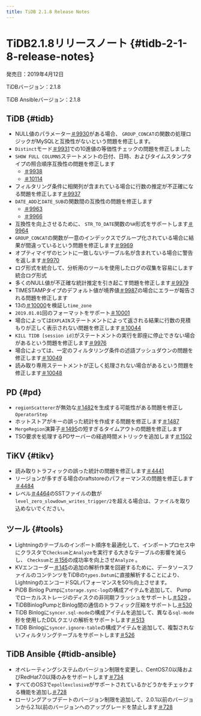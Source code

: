 ```yaml
---
title: TiDB 2.1.8 Release Notes
---
```


# TiDB2.1.8リリースノート {#tidb-2-1-8-release-notes}

発売日：2019年4月12日

TiDBバージョン：2.1.8

TiDB Ansibleバージョン：2.1.8

## TiDB {#tidb}

-   NULL値のパラメーター[＃9930](https://github.com/pingcap/tidb/pull/9930)がある場合、 `GROUP_CONCAT`の関数の処理ロジックがMySQLと互換性がないという問題を修正します。
-   `Distinct`モード[＃9931](https://github.com/pingcap/tidb/pull/9931)での10進値の等価性チェックの問題を修正しました
-   `SHOW FULL COLUMNS`ステートメントの日付、日時、およびタイムスタンプタイプの照合順序互換性の問題を修正します
    -   [＃9938](https://github.com/pingcap/tidb/pull/9938)
    -   [＃10114](https://github.com/pingcap/tidb/pull/10114)
-   フィルタリング条件に相関列が含まれている場合に行数の推定が不正確になる問題を修正します[＃9937](https://github.com/pingcap/tidb/pull/9937)
-   `DATE_ADD`と`DATE_SUB`の関数間の互換性の問題を修正します
    -   [＃9963](https://github.com/pingcap/tidb/pull/9963)
    -   [＃9966](https://github.com/pingcap/tidb/pull/9966)
-   互換性を向上させるために、 `STR_TO_DATE`関数の`%H`形式をサポートします[＃9964](https://github.com/pingcap/tidb/pull/9964)
-   `GROUP_CONCAT`の関数が一意のインデックスでグループ化されている場合に結果が間違っているという問題を修正します[＃9969](https://github.com/pingcap/tidb/pull/9969)
-   オプティマイザのヒントに一致しないテーブル名が含まれている場合に警告を返します[＃9970](https://github.com/pingcap/tidb/pull/9970)
-   ログ形式を統合して、分析用のツールを使用したログの収集を容易にします統合ログ形式
-   多くのNULL値が不正確な統計推定を引き起こす問題を修正します[＃9979](https://github.com/pingcap/tidb/pull/9979)
-   TIMESTAMPタイプのデフォルト値が境界値[＃9987](https://github.com/pingcap/tidb/pull/9987)の場合にエラーが報告される問題を修正します
-   13の[＃10000](https://github.com/pingcap/tidb/pull/10000)を検証し`time_zone`
-   `2019.01.01`回のフォーマットをサポート[＃10001](https://github.com/pingcap/tidb/pull/10001)
-   場合によっては`EXPLAIN`ステートメントによって返される結果に行数の見積もりが正しく表示されない問題を修正します[＃10044](https://github.com/pingcap/tidb/pull/10044)
-   `KILL TIDB [session id]`がステートメントの実行を即座に停止できない場合があるという問題を修正します[＃9976](https://github.com/pingcap/tidb/pull/9976)
-   場合によっては、一定のフィルタリング条件の述語プッシュダウンの問題を修正します[＃10049](https://github.com/pingcap/tidb/pull/10049)
-   読み取り専用ステートメントが正しく処理されない場合があるという問題を修正します[＃10048](https://github.com/pingcap/tidb/pull/10048)

## PD {#pd}

-   `regionScatterer`が無効な[＃1482](https://github.com/pingcap/pd/pull/1482)を生成する可能性がある問題を修正し`OperatorStep`
-   ホットストアがキーの誤った統計を作成する問題を修正します[＃1487](https://github.com/pingcap/pd/pull/1487)
-   `MergeRegion`演算子[＃1495](https://github.com/pingcap/pd/pull/1495)の短すぎるタイムアウトの問題を修正します
-   TSO要求を処理するPDサーバーの経過時間メトリックを追加します[＃1502](https://github.com/pingcap/pd/pull/1502)

## TiKV {#tikv}

-   読み取りトラフィックの誤った統計の問題を修正します[＃4441](https://github.com/tikv/tikv/pull/4441)
-   リージョンが多すぎる場合のraftstoreのパフォーマンスの問題を修正します[＃4484](https://github.com/tikv/tikv/pull/4484)
-   レベル[＃4464](https://github.com/tikv/tikv/pull/4464)のSSTファイルの数が`level_zero_slowdown_writes_trigger/2`を超える場合は、ファイルを取り込めないでください。

## ツール {#tools}

-   Lightningのテーブルのインポート順序を最適化して、インポートプロセス中にクラスタで`Checksum`と`Analyze`を実行する大きなテーブルの影響を減らし、 `Checksum`と[＃156](https://github.com/pingcap/tidb-lightning/pull/156)の成功率を向上させ`Analyze` 。
-   KVエンコーダー[＃145](https://github.com/pingcap/tidb-lightning/pull/145)の追加の解析作業を回避するために、データソースファイルのコンテンツをTiDBの`types.Datum`に直接解析することにより、LightningのエンコードSQLパフォーマンスを50％向上させます。
-   PiDB Binlog Pumpに`storage.sync-log`の構成アイテムを追加して、 Pumpでローカルストレージのディスクの非同期フラッシュをサポートし[＃529](https://github.com/pingcap/tidb-binlog/pull/529) 。
-   TiDBBinlogPumpとBinlog間の通信のトラフィック圧縮をサポートし[＃530](https://github.com/pingcap/tidb-binlog/pull/530)
-   TiDB Binlogに`syncer.sql-mode`の構成アイテムを追加して、異なる`sql-mode`秒を使用したDDLクエリの解析をサポートします[＃513](https://github.com/pingcap/tidb-binlog/pull/513)
-   TiDB Binlogに`syncer.ignore-table`の構成アイテムを追加して、複製されないフィルタリングテーブルをサポートします[＃526](https://github.com/pingcap/tidb-binlog/pull/526)

## TiDB Ansible {#tidb-ansible}

-   オペレーティングシステムのバージョン制限を変更し、CentOS7.0以降およびRedHat7.0以降のみをサポートします[＃734](https://github.com/pingcap/tidb-ansible/pull/734)
-   すべてのOS3で`epollexclusive`がサポートされているかどうかをチェックする機能を追加し[＃728](https://github.com/pingcap/tidb-ansible/pull/728)
-   ローリングアップデートのバージョン制限を追加して、2.0.1以前のバージョンから2.1以前のバージョンへのアップグレードを禁止します[＃728](https://github.com/pingcap/tidb-ansible/pull/728)
